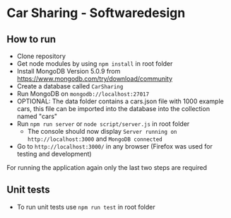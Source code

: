 # Car Sharing - Softwaredesign

## How to run
* Clone repository
* Get node modules by using `npm install` in root folder
* Install MongoDB Version 5.0.9 from https://www.mongodb.com/try/download/community
* Create a database called `CarSharing`
* Run MongoDB on `mongodb://localhost:27017`
* OPTIONAL: The data folder contains a cars.json file with 1000 example cars, this file can be imported into the database into the collection named "cars"
* Run `npm run server` or `node script/server.js` in root folder
    * The console should now display `Server running on http://localhost:3000` and `MongoDB connected`
* Go to `http://localhost:3000/` in any browser (Firefox was used for testing and development)

For running the application again only the last two steps are required

## Unit tests
* To run unit tests use `npm run test` in root folder

